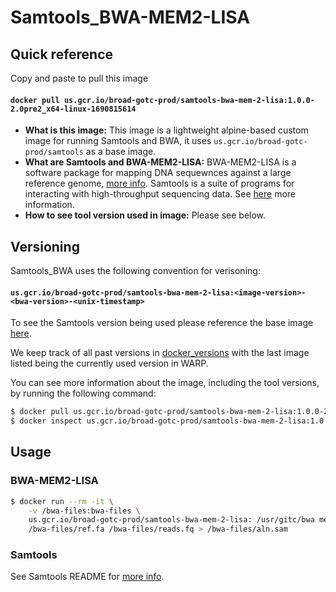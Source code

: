 
# Samtools_BWA-MEM2-LISA

## Quick reference

Copy and paste to pull this image

#### `docker pull us.gcr.io/broad-gotc-prod/samtools-bwa-mem-2-lisa:1.0.0-2.0pre2_x64-linux-1690815614`


- __What is this image:__ This image is a lightweight alpine-based custom image for running Samtools and BWA, it uses `us.gcr.io/broad-gotc-prod/samtools` as a base image.
- __What are Samtools and BWA-MEM2-LISA:__ BWA-MEM2-LISA is a software package for mapping DNA sequewnces against a large reference genome, [more info](https://github.com/bwa-mem2/bwa-mem2/tree/bwa-mem2-lisa). Samtools is a suite of programs for interacting with high-throughput sequencing data. See [here](https://github.com/samtools/samtools) more information. 
- __How to see tool version used in image:__ Please see below.

## Versioning

Samtools_BWA uses the following convention for verisoning:

#### `us.gcr.io/broad-gotc-prod/samtools-bwa-mem-2-lisa:<image-version>-<bwa-version>-<unix-timestamp>` 

To see the Samtools version being used please reference the base image [here](..samtools/README.md).

We keep track of all past versions in [docker_versions](docker_versions.tsv) with the last image listed being the currently used version in WARP.

You can see more information about the image, including the tool versions, by running the following command:

```bash
$ docker pull us.gcr.io/broad-gotc-prod/samtools-bwa-mem-2-lisa:1.0.0-2.0pre2_x64-linux-1690815614
$ docker inspect us.gcr.io/broad-gotc-prod/samtools-bwa-mem-2-lisa:1.0.0-2.0pre2_x64-linux-1690815614
```

## Usage

### BWA-MEM2-LISA

```bash
$ docker run --rm -it \
    -v /bwa-files:bwa-files \
    us.gcr.io/broad-gotc-prod/samtools-bwa-mem-2-lisa: /usr/gitc/bwa mem \
    /bwa-files/ref.fa /bwa-files/reads.fq > /bwa-files/aln.sam
```

### Samtools

See Samtools README for [more info](../samtools/README.md).

